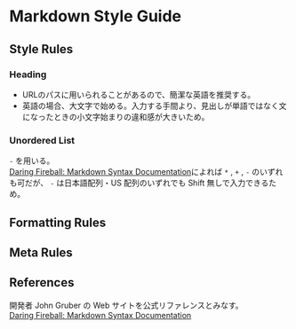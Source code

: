 # Markdown Style Guide

## Style Rules

### Heading

- URLのパスに用いられることがあるので、簡潔な英語を推奨する。
- 英語の場合、大文字で始める。入力する手間より、見出しが単語ではなく文になったときの小文字始まりの違和感が大きいため。

### Unordered List

`-` を用いる。  
[Daring Fireball: Markdown Syntax Documentation](https://daringfireball.net/projects/markdown/syntax#list)によれば `*` , `+` , `-` のいずれも可だが、 `-` は日本語配列・US 配列のいずれでも Shift 無しで入力できるため。

## Formatting Rules

## Meta Rules

## References

開発者 John Gruber の Web サイトを公式リファレンスとみなす。  
[Daring Fireball: Markdown Syntax Documentation](https://daringfireball.net/projects/markdown/syntax)
